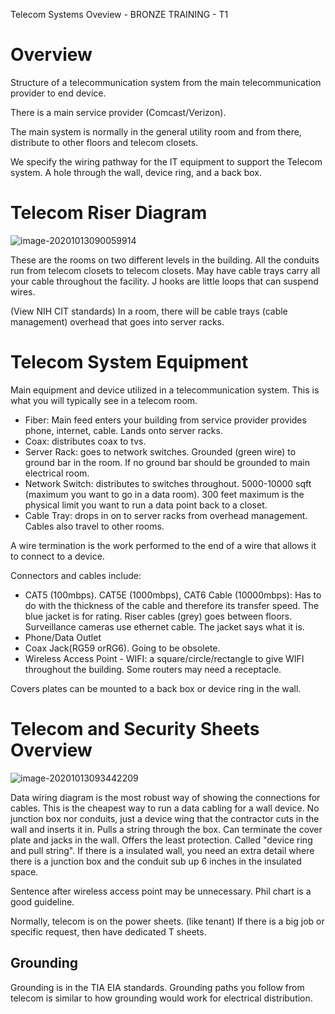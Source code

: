

Telecom Systems Oveview - BRONZE TRAINING - T1

# Overview

Structure of a telecommunication system from the main telecommunication provider to end device.

There is a main service provider (Comcast/Verizon). 

The main system is normally in the general utility room and from there, distribute to other floors and telecom closets. 



We specify the wiring pathway for the IT equipment to support the Telecom system. A hole through the wall, device ring, and a back box.

# Telecom Riser Diagram

![image-20201013090059914](C:\Users\Trxn\AppData\Roaming\Typora\typora-user-images\image-20201013090059914.png)

These are the rooms on two different levels in the building. All the conduits run from telecom closets to telecom closets. May have cable trays carry all your cable throughout the facility. J hooks are little loops that can suspend wires.  

(View NIH CIT standards) In a room, there will be cable trays (cable management) overhead that goes into server racks.

# Telecom System Equipment

Main equipment and device utilized in a telecommunication system. This is what you will typically see in a telecom room.

- Fiber: Main feed enters your building from service provider provides phone, internet, cable. Lands onto server racks.
- Coax: distributes coax to tvs.
- Server Rack: goes to network switches. Grounded (green wire) to ground bar in the room. If no ground bar should be grounded to main electrical room. 
- Network Switch: distributes to switches throughout. 5000-10000 sqft (maximum you want to go in a data room). 300 feet maximum is the physical limit you want to run a data point back to a closet.
- Cable Tray: drops in on to server racks from overhead management. Cables also travel to other rooms.

A wire termination is the work performed to the end of a wire that allows it to connect to a device.

Connectors and cables include:

- CAT5 (100mbps). CAT5E (1000mbps), CAT6 Cable (10000mbps): Has to do with the thickness of the cable and therefore its transfer speed.  The blue jacket is for rating. Riser cables (grey) goes between floors. Surveillance cameras use ethernet cable. The jacket says what it is.
- Phone/Data Outlet
- Coax Jack(RG59 orRG6). Going to be obsolete. 
- Wireless Access Point - WIFI: a square/circle/rectangle to give WIFI throughout the building. Some routers may need a receptacle.

Covers plates can be mounted to a back box or device ring in the wall.

# Telecom and Security Sheets Overview

![image-20201013093442209](C:\Users\Trxn\AppData\Roaming\Typora\typora-user-images\image-20201013093442209.png)

Data wiring diagram is the most robust way of showing the connections for cables. This is the cheapest way to run a data cabling for a wall device. No junction box nor conduits, just a device wing that the contractor cuts in the wall and inserts it in. Pulls a string through the box. Can terminate the cover plate and jacks in the wall. Offers the least protection. Called "device ring and pull string". If there is a insulated wall, you need an extra detail where there is a junction box and the conduit sub up 6 inches in the insulated space.

Sentence after wireless access point may be unnecessary. Phil chart is a good guideline.

Normally, telecom is on the power sheets. (like tenant) If there is a big job or specific request, then have dedicated T sheets.

## Grounding

Grounding is in the TIA EIA standards. Grounding paths you follow from telecom is similar to how grounding would work for electrical distribution.